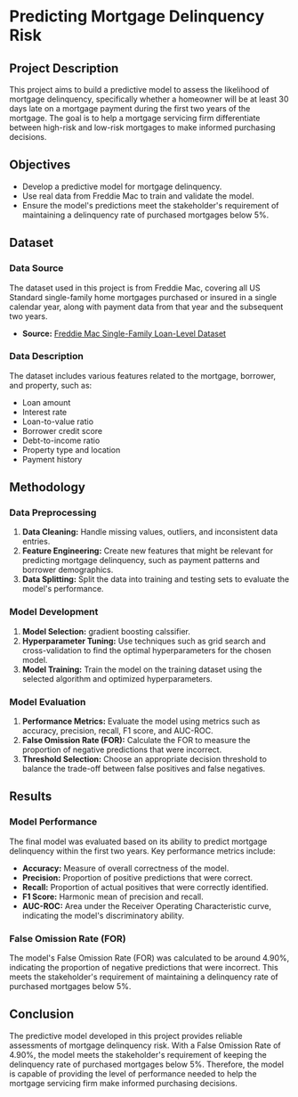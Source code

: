 # Predicting Mortgage Delinquency Risk

## Project Description

This project aims to build a predictive model to assess the likelihood of mortgage delinquency, specifically whether a homeowner will be at least 30 days late on a mortgage payment during the first two years of the mortgage. The goal is to help a mortgage servicing firm differentiate between high-risk and low-risk mortgages to make informed purchasing decisions.

## Objectives

- Develop a predictive model for mortgage delinquency.
- Use real data from Freddie Mac to train and validate the model.
- Ensure the model's predictions meet the stakeholder's requirement of maintaining a delinquency rate of purchased mortgages below 5%.

## Dataset

### Data Source

The dataset used in this project is from Freddie Mac, covering all US Standard single-family home mortgages purchased or insured in a single calendar year, along with payment data from that year and the subsequent two years.

- **Source:** [Freddie Mac Single-Family Loan-Level Dataset](https://www.freddiemac.com/research/datasets/sf-loanlevel-dataset)

### Data Description

The dataset includes various features related to the mortgage, borrower, and property, such as:
- Loan amount
- Interest rate
- Loan-to-value ratio
- Borrower credit score
- Debt-to-income ratio
- Property type and location
- Payment history

## Methodology

### Data Preprocessing

1. **Data Cleaning:** Handle missing values, outliers, and inconsistent data entries.
2. **Feature Engineering:** Create new features that might be relevant for predicting mortgage delinquency, such as payment patterns and borrower demographics.
3. **Data Splitting:** Split the data into training and testing sets to evaluate the model's performance.

### Model Development

1. **Model Selection:** gradient boosting calssifier.
2. **Hyperparameter Tuning:** Use techniques such as grid search and cross-validation to find the optimal hyperparameters for the chosen model.
3. **Model Training:** Train the model on the training dataset using the selected algorithm and optimized hyperparameters.

### Model Evaluation

1. **Performance Metrics:** Evaluate the model using metrics such as accuracy, precision, recall, F1 score, and AUC-ROC.
2. **False Omission Rate (FOR):** Calculate the FOR to measure the proportion of negative predictions that were incorrect.
3. **Threshold Selection:** Choose an appropriate decision threshold to balance the trade-off between false positives and false negatives.

## Results

### Model Performance

The final model was evaluated based on its ability to predict mortgage delinquency within the first two years. Key performance metrics include:

- **Accuracy:** Measure of overall correctness of the model.
- **Precision:** Proportion of positive predictions that were correct.
- **Recall:** Proportion of actual positives that were correctly identified.
- **F1 Score:** Harmonic mean of precision and recall.
- **AUC-ROC:** Area under the Receiver Operating Characteristic curve, indicating the model's discriminatory ability.

### False Omission Rate (FOR)

The model's False Omission Rate (FOR) was calculated to be around 4.90%, indicating the proportion of negative predictions that were incorrect. This meets the stakeholder's requirement of maintaining a delinquency rate of purchased mortgages below 5%.

## Conclusion

The predictive model developed in this project provides reliable assessments of mortgage delinquency risk. With a False Omission Rate of 4.90%, the model meets the stakeholder's requirement of keeping the delinquency rate of purchased mortgages below 5%. Therefore, the model is capable of providing the level of performance needed to help the mortgage servicing firm make informed purchasing decisions.
